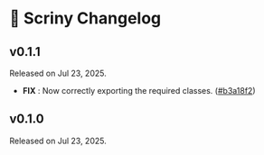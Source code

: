 # 📰 Scriny Changelog

## v0.1.1
Released on Jul 23, 2025.

* **FIX** : Now correctly exporting the required classes. ([#b3a18f2](https://github.com/Skyost/Scriny/commit/b3a18f2))

## v0.1.0
Released on Jul 23, 2025.
